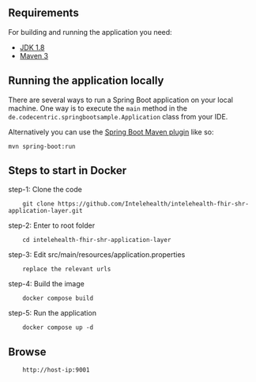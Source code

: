 
## Requirements

For building and running the application you need:

- [JDK 1.8](http://www.oracle.com/technetwork/java/javase/downloads/jdk8-downloads-2133151.html)
- [Maven 3](https://maven.apache.org)

## Running the application locally

There are several ways to run a Spring Boot application on your local machine. One way is to execute the `main` method in the `de.codecentric.springbootsample.Application` class from your IDE.

Alternatively you can use the [Spring Boot Maven plugin](https://docs.spring.io/spring-boot/docs/current/reference/html/build-tool-plugins-maven-plugin.html) like so:

```shell
mvn spring-boot:run
```

## Steps to start in Docker

step-1: Clone the code

        git clone https://github.com/Intelehealth/intelehealth-fhir-shr-application-layer.git

step-2: Enter to root folder

        cd intelehealth-fhir-shr-application-layer
        
step-3: Edit src/main/resources/application.properties

        replace the relevant urls

step-4: Build the image

        docker compose build

step-5: Run the application

        docker compose up -d


## Browse

        http://host-ip:9001
